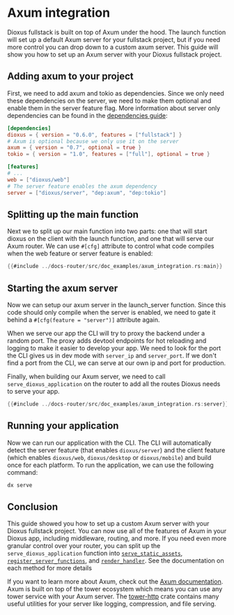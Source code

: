 # Axum integration

Dioxus fullstack is built on top of Axum under the hood. The launch function will set up a default Axum server for your fullstack project, but if you need more control you can drop down to a custom axum server. This guide will show you how to set up an Axum server with your Dioxus fullstack project.

## Adding axum to your project

First, we need to add axum and tokio as dependencies. Since we only need these dependencies on the server, we need to make them optional and enable them in the server feature flag. More information about server only dependencies can be found in the [dependencies guide](./managing_dependencies.md#adding-server-only-dependencies):

```toml
[dependencies]
dioxus = { version = "0.6.0", features = ["fullstack"] }
# Axum is optional because we only use it on the server
axum = { version = "0.7", optional = true }
tokio = { version = "1.0", features = ["full"], optional = true }

[features]
# ...
web = ["dioxus/web"]
# The server feature enables the axum dependency
server = ["dioxus/server", "dep:axum", "dep:tokio"]
```

## Splitting up the main function

Next we to split up our main function into two parts: one that will start dioxus on the client with the launch function, and one that will serve our Axum router. We can use `#[cfg]` attribute to control what code compiles when the web feature or server feature is enabled:

```rust
{{#include ../docs-router/src/doc_examples/axum_integration.rs:main}}
```

## Starting the axum server

Now we can setup our axum server in the launch_server function. Since this code should only compile when the server is enabled, we need to gate it behind a `#[cfg(feature = "server")]` attribute again.


When we serve our app the CLI will try to proxy the backend under a random port. The proxy adds devtool endpoints for hot reloading and logging to make it easier to develop your app. We need to look for the port the CLI gives us in dev mode with `server_ip` and `server_port`. If we don't find a port from the CLI, we can serve at our own ip and port for production.


Finally, when building our Axum server, we need to call `serve_dioxus_application` on the router to add all the routes Dioxus needs to serve your app.

```rust
{{#include ../docs-router/src/doc_examples/axum_integration.rs:server}}
```

## Running your application

Now we can run our application with the CLI. The CLI will automatically detect the server feature (that enables `dioxus/server`) and the client feature (which enables `dioxus/web`, `dioxus/desktop` or `dioxus/mobile`) and build once for each platform. To run the application, we can use the following command:

```bash
dx serve
```

## Conclusion

This guide showed you how to set up a custom Axum server with your Dioxus fullstack project. You can now use all of the features of Axum in your Dioxus app, including middleware, routing, and more. If you need even more granular control over your router, you can split up the `serve_dioxus_application` function into [`serve_static_assets`](https://docs.rs/dioxus-fullstack/0.6.3/dioxus_fullstack/server/trait.DioxusRouterExt.html#tymethod.serve_static_assets), [`register_server_functions`](https://docs.rs/dioxus-fullstack/0.6.3/dioxus_fullstack/server/trait.DioxusRouterExt.html#method.register_server_functions), and [`render_handler`](https://docs.rs/dioxus-fullstack/0.6.3/dioxus_fullstack/server/fn.render_handler.html). See the documentation on each method for more details


If you want to learn more about Axum, check out the [Axum documentation](https://docs.rs/axum/latest/axum/). Axum is built on top of the tower ecosystem which means you can use any tower service with your Axum server. The [tower-http](https://docs.rs/tower-http/latest/tower_http/) crate contains many useful utilities for your server like logging, compression, and file serving.
